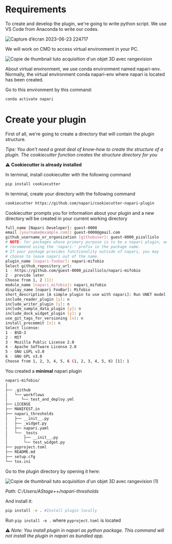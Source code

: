 # Requirements

To create and develop the plugin, we're going to write python script. We use VS Code from Anaconda to write our codes.

![Capture d’écran 2023-06-23 224717](https://github.com/hereariim/IPPN_napari/assets/93375163/2112c609-0e95-482a-861e-0bc2cfedfce7)

We will work on CMD to access virtual environment in your PC.

![Copie de thumbnail tuto acquisition d'un objet 3D avec rangevision](https://github.com/hereariim/IPPN_napari/assets/93375163/0432691b-cc89-4a57-81f9-543d1058fc53)

 About virtual environment, we use conda environment named napari-env. Normally, the virtual environment conda napari-env where napari is located has been created. 

Go to this environment by this command:

```bash
conda activate napari
```

# Create your plugin

First of all, we're going to create a directory that will contain the plugin structure. 

*Tips: You don't need a great deal of know-how to create the structure of a plugin. The cookiecutter function creates the structure directory for you*

⚠️ **Cookiecutter is already installed**

In terminal, install cookiecutter with the following command

```bash
pip install cookiecutter
```

In terminal, create your directory with the following command

```bash
cookiecutter https://github.com/napari/cookiecutter-napari-plugin
```

Cookiecutter prompts you for information about your plugin and a new directory will be created in your current working directory

```bash
full_name [Napari Developer]: guest-0000
email [yourname@example.com]: guest-0000@gmail.com
github_username_or_organization [githubuser]: guest-0000_pizalliolo
# NOTE: for packages whose primary purpose is to be a napari plugin, we
# recommend using the 'napari-' prefix in the package name.
# If your package provides functionality outside of napari, you may
# choose to leave napari out of the name.
plugin_name [napari-foobar]: napari-mifobio
Select github_repository_url:
1 - https://github.com/guest-0000_pizalliolo/napari-mifobio
2 - provide later
Choose from 1, 2 [1]:
module_name [napari_mifobio]: napari_mifobio
display_name [napari FooBar]: Mifobio
short_description [A simple plugin to use with napari]: Run UNET model
include_reader_plugin [y]: n
include_writer_plugin [y]: n
include_sample_data_plugin [y]: n
include_dock_widget_plugin [y]: y
use_git_tags_for_versioning [n]: n
install_precommit [n]: n
Select license:
1 - BSD-3
2 - MIT
3 - Mozilla Public License 2.0
4 - Apache Software License 2.0
5 - GNU LGPL v3.0
6 - GNU GPL v3.0
Choose from 1, 2, 3, 4, 5, 6 (1, 2, 3, 4, 5, 6) [1]: 1
```

You created a **minimal** napari plugin

```bash
napari-mifobio/
│
├── .github
│   └── workflows
│      └── test_and_deploy.yml
├── LICENSE
├── MANIFEST.in
├── napari_thresholds
│   ├── __init__.py
│   ├── _widget.py
│   ├── napari.yaml
│   └── _tests
│       ├── __init__.py
│       └── test_widget.py
├── pyproject.toml
├── README.md
├── setup.cfg
└── tox.ini
```

Go to the plugin directory by opening it here:

![Copie de thumbnail tuto acquisition d'un objet 3D avec rangevision (1)](https://github.com/hereariim/IPPN_napari/assets/93375163/080b560f-6f7d-4543-8d6c-c34ea88e6738)

*Path: C:/Users/AStage++/napari-thresholds*

And install it:

```bash
pip install -e . #Install plugin locally
```

Run `pip install -e .` where `pyproject.toml` is located

⚠️ *Note: You install plugin in napari as python package. This command will not install the plugin in napari as bundled app.*
